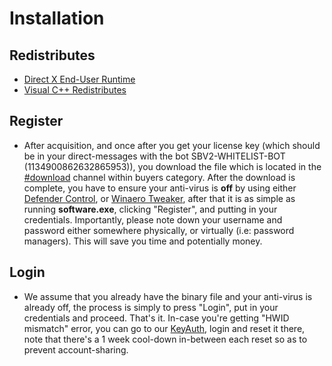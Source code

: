 # Installation

## Redistributes

* [Direct X End-User Runtime](https://www.microsoft.com/en-us/download/details.aspx?id=35)
* [Visual C++ Redistributes](https://learn.microsoft.com/en-us/cpp/windows/latest-supported-vc-redist?view=msvc-170)

## Register

* After acquisition, and once after you get your license key (which should be in your direct-messages with the bot SBV2-WHITELIST-BOT (1134900862632865953)), you download the file which is located in the [#download](https://canary.discord.com/channels/876072383033798667/1194692050617127015) channel within buyers category. After the download is complete, you have to ensure your anti-virus is **off** by using either [Defender Control](https://github.com/pgkt04/defender-control), or [Winaero Tweaker](https://winaerotweaker.com/), after that it is as simple as running **software.exe**, clicking "Register", and putting in your credentials. Importantly, please note down your username and password either somewhere physically, or virtually (i.e: password managers). This will save you time and potentially money.

## Login

* We assume that you already have the binary file and your anti-virus is already off, the process is simply to press "Login", put in your credentials and proceed. That's it. In-case you're getting "HWID mismatch" error, you can go to our [KeyAuth](https://keyauth.cc/panel/SHELUV_PERKS/v-severe), login and reset it there, note that there's a 1 week cool-down in-between each reset so as to prevent account-sharing.

